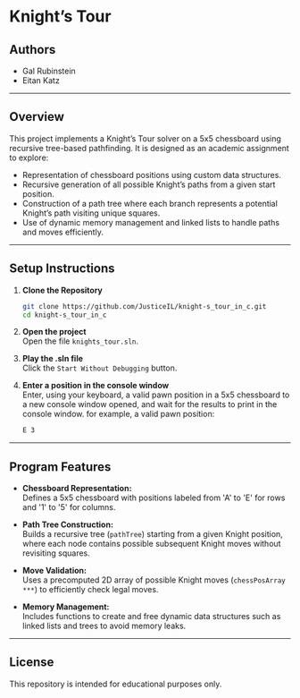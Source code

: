 # Knight’s Tour

## Authors

- Gal Rubinstein
- Eitan Katz

---

## Overview

This project implements a Knight’s Tour solver on a 5x5 chessboard using recursive tree-based pathfinding. It is designed as an academic assignment to explore:

- Representation of chessboard positions using custom data structures.
- Recursive generation of all possible Knight’s paths from a given start position.
- Construction of a path tree where each branch represents a potential Knight’s path visiting unique squares.
- Use of dynamic memory management and linked lists to handle paths and moves efficiently.

---

## Setup Instructions

1. **Clone the Repository**  
   ```bash
   git clone https://github.com/JusticeIL/knight-s_tour_in_c.git
   cd knight-s_tour_in_c
   ```

2. **Open the project**  
   Open the file `knights_tour.sln`.


3. **Play the .sln file**  
   Click the `Start Without Debugging` button.

4. **Enter a position in the console window**  
   Enter, using your keyboard, a valid pawn position in a 5x5 chessboard to a new console window opened,
   and wait for the results to print in the console window.
   for example, a valid pawn position:
   ```bash
   E 3
   ```

---

## Program Features

- **Chessboard Representation:**  
  Defines a 5x5 chessboard with positions labeled from 'A' to 'E' for rows and '1' to '5' for columns.

- **Path Tree Construction:**  
  Builds a recursive tree (`pathTree`) starting from a given Knight position, where each node contains possible subsequent Knight moves without revisiting squares.

- **Move Validation:**  
  Uses a precomputed 2D array of possible Knight moves (`chessPosArray ***`) to efficiently check legal moves.

- **Memory Management:**  
  Includes functions to create and free dynamic data structures such as linked lists and trees to avoid memory leaks.

---

## License

This repository is intended for educational purposes only.

